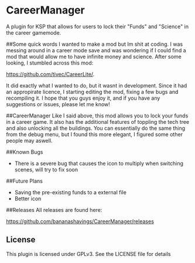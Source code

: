 # CareerManager
A plugin for KSP that allows for users to lock their "Funds" and "Science" in the career gamemode.

##Some quick words
I wanted to make a mod but Im shit at coding. I was messing around in a career mode save and was wondering if I could find a mod that would allow me to have infinite money and science. After some looking, I stumbled across this mod:

https://github.com/tivec/CareerLite/.

It did exactly what I wanted to do, but it wasnt in development. Since it had an appropirate licence, I starting editing the mod, fixing a few bugs and recompiling it. I hope that you guys enjoy it, and if you have any suggestions or issues, please let me know!

##CareerManager
Like I said above, this mod allows you to lock your funds in a career game. It also has the additional features of toppling the tech tree and also unlocking all the buildings.
You can essentially do the same thing from the debug menu, but I found this more elegant, I figured some other people may aswell.

##Known Bugs
- There is a severe bug that causes the icon to multiply when switching scenes, will try to fix soon

##Future Plans
- Saving the pre-existing funds to a external file
- Better icon

##Releases
All releases are found here:

https://github.com/bananashavings/CareerManager/releases

## License
This plugin is licensed under GPLv3. See the LICENSE file for details
